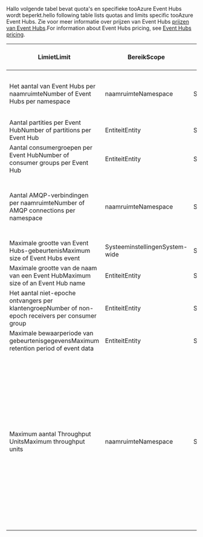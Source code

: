 <span data-ttu-id="3767c-101">Hallo volgende tabel bevat quota's en specifieke tooAzure Event Hubs wordt beperkt.</span><span class="sxs-lookup"><span data-stu-id="3767c-101">hello following table lists quotas and limits specific tooAzure Event Hubs.</span></span> <span data-ttu-id="3767c-102">Zie voor meer informatie over prijzen van Event Hubs [prijzen van Event Hubs](https://azure.microsoft.com/pricing/details/event-hubs/).</span><span class="sxs-lookup"><span data-stu-id="3767c-102">For information about Event Hubs pricing, see [Event Hubs pricing](https://azure.microsoft.com/pricing/details/event-hubs/).</span></span>

| <span data-ttu-id="3767c-103">Limiet</span><span class="sxs-lookup"><span data-stu-id="3767c-103">Limit</span></span> | <span data-ttu-id="3767c-104">Bereik</span><span class="sxs-lookup"><span data-stu-id="3767c-104">Scope</span></span> | <span data-ttu-id="3767c-105">Type</span><span class="sxs-lookup"><span data-stu-id="3767c-105">Type</span></span> | <span data-ttu-id="3767c-106">Gedrag wanneer overschreden</span><span class="sxs-lookup"><span data-stu-id="3767c-106">Behavior when exceeded</span></span> | <span data-ttu-id="3767c-107">Waarde</span><span class="sxs-lookup"><span data-stu-id="3767c-107">Value</span></span> |
| --- | --- | --- | --- | --- |
| <span data-ttu-id="3767c-108">Het aantal van Event Hubs per naamruimte</span><span class="sxs-lookup"><span data-stu-id="3767c-108">Number of Event Hubs per namespace</span></span> |<span data-ttu-id="3767c-109">naamruimte</span><span class="sxs-lookup"><span data-stu-id="3767c-109">Namespace</span></span> |<span data-ttu-id="3767c-110">Statisch</span><span class="sxs-lookup"><span data-stu-id="3767c-110">Static</span></span> |<span data-ttu-id="3767c-111">De volgende aanvragen voor het maken van een nieuwe naamruimte worden geweigerd.</span><span class="sxs-lookup"><span data-stu-id="3767c-111">Subsequent requests for creation of a new namespace will be rejected.</span></span> |<span data-ttu-id="3767c-112">10</span><span class="sxs-lookup"><span data-stu-id="3767c-112">10</span></span> |
| <span data-ttu-id="3767c-113">Aantal partities per Event Hub</span><span class="sxs-lookup"><span data-stu-id="3767c-113">Number of partitions per Event Hub</span></span> |<span data-ttu-id="3767c-114">Entiteit</span><span class="sxs-lookup"><span data-stu-id="3767c-114">Entity</span></span> |<span data-ttu-id="3767c-115">Statisch</span><span class="sxs-lookup"><span data-stu-id="3767c-115">Static</span></span> |- |<span data-ttu-id="3767c-116">32</span><span class="sxs-lookup"><span data-stu-id="3767c-116">32</span></span> |
| <span data-ttu-id="3767c-117">Aantal consumergroepen per Event Hub</span><span class="sxs-lookup"><span data-stu-id="3767c-117">Number of consumer groups per Event Hub</span></span> |<span data-ttu-id="3767c-118">Entiteit</span><span class="sxs-lookup"><span data-stu-id="3767c-118">Entity</span></span> |<span data-ttu-id="3767c-119">Statisch</span><span class="sxs-lookup"><span data-stu-id="3767c-119">Static</span></span> |- |<span data-ttu-id="3767c-120">20</span><span class="sxs-lookup"><span data-stu-id="3767c-120">20</span></span> |
| <span data-ttu-id="3767c-121">Aantal AMQP-verbindingen per naamruimte</span><span class="sxs-lookup"><span data-stu-id="3767c-121">Number of AMQP connections per namespace</span></span> |<span data-ttu-id="3767c-122">naamruimte</span><span class="sxs-lookup"><span data-stu-id="3767c-122">Namespace</span></span> |<span data-ttu-id="3767c-123">Statisch</span><span class="sxs-lookup"><span data-stu-id="3767c-123">Static</span></span> |<span data-ttu-id="3767c-124">De volgende aanvragen voor aanvullende verbindingen wordt geweigerd en een uitzondering is ontvangen door Hallo code aanroepen.</span><span class="sxs-lookup"><span data-stu-id="3767c-124">Subsequent requests for additional connections will be rejected and an exception is received by hello calling code.</span></span> |<span data-ttu-id="3767c-125">5,000</span><span class="sxs-lookup"><span data-stu-id="3767c-125">5,000</span></span> |
| <span data-ttu-id="3767c-126">Maximale grootte van Event Hubs-gebeurtenis</span><span class="sxs-lookup"><span data-stu-id="3767c-126">Maximum size of Event Hubs event</span></span>|<span data-ttu-id="3767c-127">Systeeminstellingen</span><span class="sxs-lookup"><span data-stu-id="3767c-127">System-wide</span></span> |<span data-ttu-id="3767c-128">Statisch</span><span class="sxs-lookup"><span data-stu-id="3767c-128">Static</span></span> |- |<span data-ttu-id="3767c-129">256 kB</span><span class="sxs-lookup"><span data-stu-id="3767c-129">256 KB</span></span> |
| <span data-ttu-id="3767c-130">Maximale grootte van de naam van een Event Hub</span><span class="sxs-lookup"><span data-stu-id="3767c-130">Maximum size of an Event Hub name</span></span> |<span data-ttu-id="3767c-131">Entiteit</span><span class="sxs-lookup"><span data-stu-id="3767c-131">Entity</span></span> |<span data-ttu-id="3767c-132">Statisch</span><span class="sxs-lookup"><span data-stu-id="3767c-132">Static</span></span> |- |<span data-ttu-id="3767c-133">50 tekens</span><span class="sxs-lookup"><span data-stu-id="3767c-133">50 characters</span></span> |
| <span data-ttu-id="3767c-134">Het aantal niet-epoche ontvangers per klantengroep</span><span class="sxs-lookup"><span data-stu-id="3767c-134">Number of non-epoch receivers per consumer group</span></span> |<span data-ttu-id="3767c-135">Entiteit</span><span class="sxs-lookup"><span data-stu-id="3767c-135">Entity</span></span> |<span data-ttu-id="3767c-136">Statisch</span><span class="sxs-lookup"><span data-stu-id="3767c-136">Static</span></span> |- |<span data-ttu-id="3767c-137">5</span><span class="sxs-lookup"><span data-stu-id="3767c-137">5</span></span> |
| <span data-ttu-id="3767c-138">Maximale bewaarperiode van gebeurtenisgegevens</span><span class="sxs-lookup"><span data-stu-id="3767c-138">Maximum retention period of event data</span></span> |<span data-ttu-id="3767c-139">Entiteit</span><span class="sxs-lookup"><span data-stu-id="3767c-139">Entity</span></span> |<span data-ttu-id="3767c-140">Statisch</span><span class="sxs-lookup"><span data-stu-id="3767c-140">Static</span></span> |- |<span data-ttu-id="3767c-141">1-7 dagen</span><span class="sxs-lookup"><span data-stu-id="3767c-141">1-7 days</span></span> |
| <span data-ttu-id="3767c-142">Maximum aantal Throughput Units</span><span class="sxs-lookup"><span data-stu-id="3767c-142">Maximum throughput units</span></span> |<span data-ttu-id="3767c-143">naamruimte</span><span class="sxs-lookup"><span data-stu-id="3767c-143">Namespace</span></span> |<span data-ttu-id="3767c-144">Statisch</span><span class="sxs-lookup"><span data-stu-id="3767c-144">Static</span></span> |<span data-ttu-id="3767c-145">Meer dan Hallo doorvoer eenheid limiet zorgt ervoor dat uw gegevens toobe beperkt en genereert een  **[ServerBusyException](/dotnet/api/microsoft.servicebus.messaging.serverbusyexception)**.</span><span class="sxs-lookup"><span data-stu-id="3767c-145">Exceeding hello throughput unit limit causes your data toobe throttled and generates a **[ServerBusyException](/dotnet/api/microsoft.servicebus.messaging.serverbusyexception)**.</span></span> <span data-ttu-id="3767c-146">U kunt een groter aantal doorvoereenheden voor een standaard aanvragen laag met indiening een [ondersteuningsaanvraag](/azure/azure-supportability/how-to-create-azure-support-request).</span><span class="sxs-lookup"><span data-stu-id="3767c-146">You can request a larger number of throughput units for a Standard tier by filing a [support request](/azure/azure-supportability/how-to-create-azure-support-request).</span></span> <span data-ttu-id="3767c-147">[Aanvullende doorvoereenheden](../articles/event-hubs/event-hubs-auto-inflate.md) zijn beschikbaar in blokken van 20 op basis van de vastgelegde aankoop.</span><span class="sxs-lookup"><span data-stu-id="3767c-147">[Additional throughput units](../articles/event-hubs/event-hubs-auto-inflate.md) are available in blocks of 20 on a committed purchase basis.</span></span> |<span data-ttu-id="3767c-148">20</span><span class="sxs-lookup"><span data-stu-id="3767c-148">20</span></span> |

